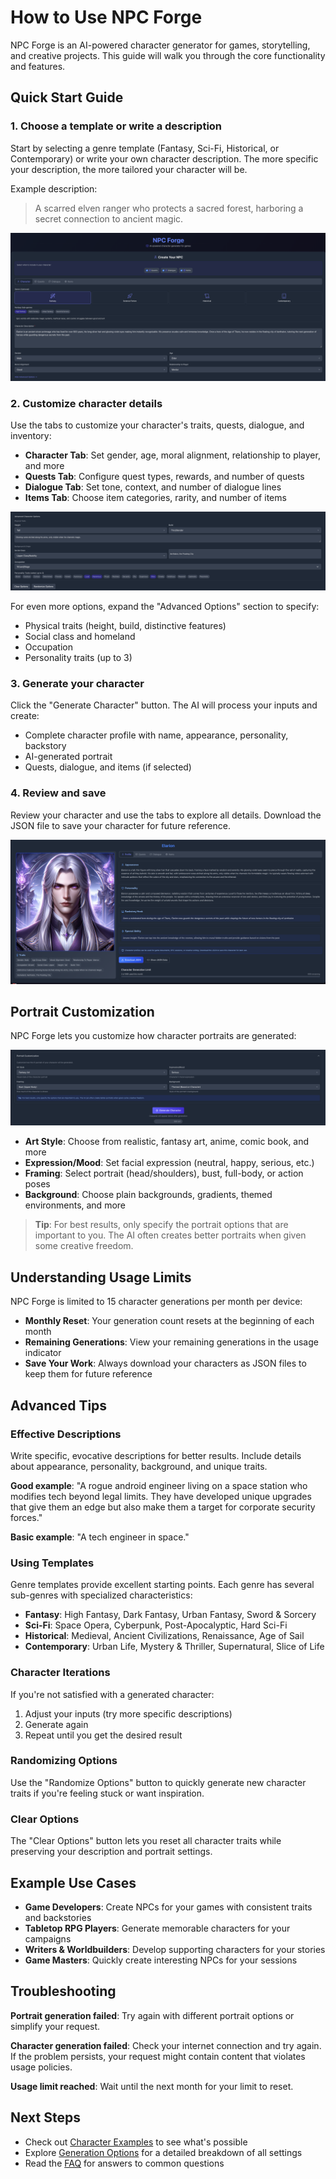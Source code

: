 # How to Use NPC Forge

NPC Forge is an AI-powered character generator for games, storytelling, and creative projects. This guide will walk you through the core functionality and features.

## Quick Start Guide

### 1. Choose a template or write a description

Start by selecting a genre template (Fantasy, Sci-Fi, Historical, or Contemporary) or write your own character description. The more specific your description, the more tailored your character will be.

Example description:
> A scarred elven ranger who protects a sacred forest, harboring a secret connection to ancient magic.

![Character Tab Selections](/docs/images/character-tab-selections.png)

### 2. Customize character details

Use the tabs to customize your character's traits, quests, dialogue, and inventory:

- **Character Tab**: Set gender, age, moral alignment, relationship to player, and more
- **Quests Tab**: Configure quest types, rewards, and number of quests
- **Dialogue Tab**: Set tone, context, and number of dialogue lines
- **Items Tab**: Choose item categories, rarity, and number of items

![Advanced Character Options](/docs/images/advanced-character-tab-selections.png)

For even more options, expand the "Advanced Options" section to specify:
- Physical traits (height, build, distinctive features)
- Social class and homeland
- Occupation
- Personality traits (up to 3)

### 3. Generate your character

Click the "Generate Character" button. The AI will process your inputs and create:
- Complete character profile with name, appearance, personality, backstory
- AI-generated portrait
- Quests, dialogue, and items (if selected)

### 4. Review and save

Review your character and use the tabs to explore all details. Download the JSON file to save your character for future reference.

![Character Display](/docs/images/character-tab-results.png)

## Portrait Customization

NPC Forge lets you customize how character portraits are generated:

![Portrait Options](/docs/images/portrait-character-tab-selections.png)

- **Art Style**: Choose from realistic, fantasy art, anime, comic book, and more
- **Expression/Mood**: Set facial expression (neutral, happy, serious, etc.)
- **Framing**: Select portrait (head/shoulders), bust, full-body, or action poses
- **Background**: Choose plain backgrounds, gradients, themed environments, and more

> **Tip**: For best results, only specify the portrait options that are important to you. The AI often creates better portraits when given some creative freedom.

## Understanding Usage Limits

NPC Forge is limited to 15 character generations per month per device:

- **Monthly Reset**: Your generation count resets at the beginning of each month
- **Remaining Generations**: View your remaining generations in the usage indicator
- **Save Your Work**: Always download your characters as JSON files to keep them for future reference

## Advanced Tips

### Effective Descriptions

Write specific, evocative descriptions for better results. Include details about appearance, personality, background, and unique traits.

**Good example**: "A rogue android engineer living on a space station who modifies tech beyond legal limits. They have developed unique upgrades that give them an edge but also make them a target for corporate security forces."

**Basic example**: "A tech engineer in space."

### Using Templates

Genre templates provide excellent starting points. Each genre has several sub-genres with specialized characteristics:

- **Fantasy**: High Fantasy, Dark Fantasy, Urban Fantasy, Sword & Sorcery
- **Sci-Fi**: Space Opera, Cyberpunk, Post-Apocalyptic, Hard Sci-Fi
- **Historical**: Medieval, Ancient Civilizations, Renaissance, Age of Sail
- **Contemporary**: Urban Life, Mystery & Thriller, Supernatural, Slice of Life

### Character Iterations

If you're not satisfied with a generated character:
1. Adjust your inputs (try more specific descriptions)
2. Generate again
3. Repeat until you get the desired result

### Randomizing Options

Use the "Randomize Options" button to quickly generate new character traits if you're feeling stuck or want inspiration.

### Clear Options

The "Clear Options" button lets you reset all character traits while preserving your description and portrait settings.

## Example Use Cases

- **Game Developers**: Create NPCs for your games with consistent traits and backstories
- **Tabletop RPG Players**: Generate memorable characters for your campaigns
- **Writers & Worldbuilders**: Develop supporting characters for your stories
- **Game Masters**: Quickly create interesting NPCs for your sessions

## Troubleshooting

**Portrait generation failed**: Try again with different portrait options or simplify your request.

**Character generation failed**: Check your internet connection and try again. If the problem persists, your request might contain content that violates usage policies.

**Usage limit reached**: Wait until the next month for your limit to reset.

## Next Steps

- Check out [Character Examples](/docs/character-examples) to see what's possible
- Explore [Generation Options](/docs/generation-options) for a detailed breakdown of all settings
- Read the [FAQ](/docs/faq) for answers to common questions
